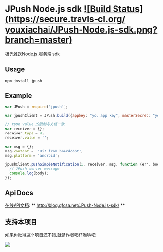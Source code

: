 JPush Node.js sdk [![Build Status](https://secure.travis-ci.org/ youxiachai/JPush-Node.js-sdk.png?branch=master)](http://travis-ci.org/youxiachai/JPush-Node.js-sdk)
======================
极光推送Node.js 服务端 sdk
## Usage

```
npm install jpush
```

## Example

``` js
var JPush = require('jpush');

var jpushClient = JPush.build({appkey: "you app key", masterSecret: "you master secret key"});

// type value 的限制与文档一致
var receiver = {};
receiver.type = 4;
receiver.value = '';

var msg = {};
msg.content =  'Hi! from boardcast';
msg.platform = 'android';

jpushClient.pushSimpleNotification(1, receiver, msg, function (err, body) {
  // JPush server message
  console.log(body);
});
```

## Api Docs

[在线API文档](http://blog.gfdsa.net/JPush-Node.js-sdk/api.html):
** http://blog.gfdsa.net/JPush-Node.js-sdk/ **

## 支持本项目
如果你觉得这个项目还不错,就请作者喝杯咖啡吧

[![](http://blog.gfdsa.net/img/pay_encourage.png)](http://me.alipay.com/youxilua)

